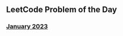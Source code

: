 ## LeetCode Problem of the Day

### [January 2023](https://github.com/piyushkumarg/Data-Structure/tree/main/problem-of-the-day/LeetCode/January%202023)
